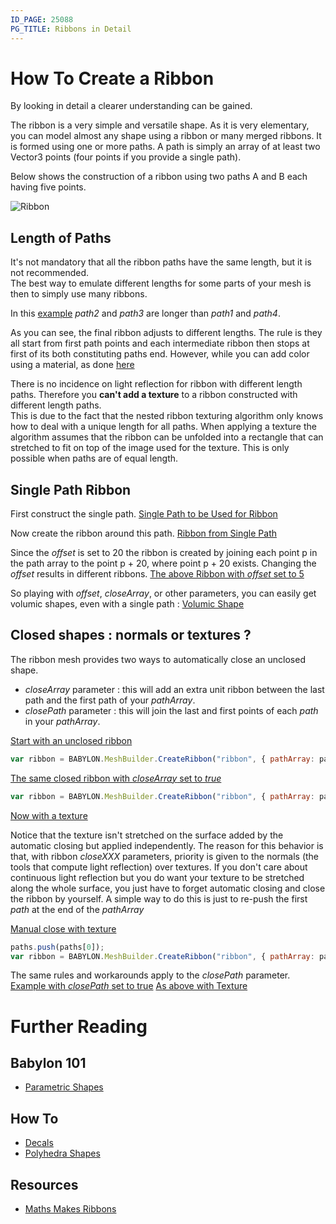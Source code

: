 ```yaml
---
ID_PAGE: 25088
PG_TITLE: Ribbons in Detail
---
```

# How To Create a Ribbon
By looking in detail a clearer understanding can be gained.

The ribbon is a very simple and versatile shape. As it is very elementary, you can model almost any shape using a ribbon or many merged ribbons. 
It is formed using one or more paths. A path is simply an array of at least two Vector3 points (four points if you provide a single path).  

Below shows the construction of a ribbon using two paths A and B each having five points. 

![Ribbon](/img/how_to/ribbon/ribbon.png)

## Length of Paths

It's not mandatory that all the ribbon paths have the same length, but it is not recommended.  
The best way to emulate different lengths for some parts of your mesh is then to simply use many ribbons.
  
In this [example](https://www.babylonjs-playground.com/#88AZQ#16)
_path2_ and _path3_ are longer than _path1_ and _path4_.

As you can see, the final ribbon adjusts to different lengths. The rule is they all start from first path points and each intermediate ribbon then stops at first of its both constituting paths end. However, while you can add color using a material, as done [here](https://www.babylonjs-playground.com/#88AZQ#17) 

There is no incidence on light reflection for ribbon with different length paths. 
Therefore you **can't add a texture**  to a ribbon constructed with different length paths.  
This is due to the fact that the nested ribbon texturing algorithm only knows how to deal with a unique length for all paths. 
When applying a texture the algorithm assumes that the ribbon can be unfolded into a rectangle that can stretched to fit on top of the image used for the texture. 
This is only possible when paths are of equal length.
  
## Single Path Ribbon

First construct the single path. [Single Path to be Used for Ribbon ](https://www.babylonjs-playground.com/#1W5VJN#44)

Now create the ribbon around this path. [Ribbon from Single Path](https://www.babylonjs-playground.com/#1W5VJN#45)

Since the _offset_ is set to 20 the ribbon is created by joining each point p in the path array to the point p + 20, where 
point p + 20 exists. Changing the _offset_ results in different ribbons. [The above Ribbon with _offset_ set to 5](https://www.babylonjs-playground.com/#1W5VJN#46)

So playing with _offset_, _closeArray_, or other parameters, you can easily get volumic shapes, even with a single path : [Volumic Shape](https://www.babylonjs-playground.com/#1W5VJN#17) 

## Closed shapes : normals or textures ?

The ribbon mesh provides two ways to automatically close an unclosed shape.
  
* _closeArray_ parameter : this will add an extra unit ribbon between the last path and the first path of your _pathArray_.  
* _closePath_ parameter : this will join the last and first points of each _path_ in your _pathArray_.  

[Start with an unclosed ribbon](https://www.babylonjs-playground.com/#3XMWZ#44)
```javascript
var ribbon = BABYLON.MeshBuilder.CreateRibbon("ribbon", { pathArray: paths },  scene );
```  

[The same closed ribbon with _closeArray_ set to _true_](https://www.babylonjs-playground.com/#3XMWZ#45)
```javascript
var ribbon = BABYLON.MeshBuilder.CreateRibbon("ribbon", { pathArray: paths, closeArray: true },  scene );
```
[Now with a texture](https://www.babylonjs-playground.com/#3XMWZ#49)

Notice that the texture isn't stretched on the surface added by the automatic closing but applied independently. 
The reason for this behavior is that, with ribbon _closeXXX_ parameters, priority is given to the normals (the tools that compute light reflection) over textures. 
If you don't care about continuous light reflection but you do want your texture to be stretched along the whole surface, 
you just have to forget automatic closing and close the ribbon by yourself. A simple way to do this is just to re-push the first _path_ at the end of the _pathArray_

[Manual close with texture](https://www.babylonjs-playground.com/#3XMWZ#50)
```javascript
paths.push(paths[0]);
var ribbon = BABYLON.MeshBuilder.CreateRibbon("ribbon", { pathArray: paths },  scene );
``` 

The same rules and workarounds apply to the _closePath_ parameter.  
[Example with _closePath_ set to true](https://www.babylonjs-playground.com/#3XMWZ#52)
[As above with Texture](https://www.babylonjs-playground.com/#3XMWZ#51)


# Further Reading

## Babylon 101

- [Parametric Shapes](/babylon101/Parametric_Shapes)  

## How To

- [Decals](/how_to/Decals) 
- [Polyhedra Shapes](/how_to/Polyhedra_Shapes)

## Resources

- [Maths Makes Ribbons](/resources/Maths_Make_Ribbons)   